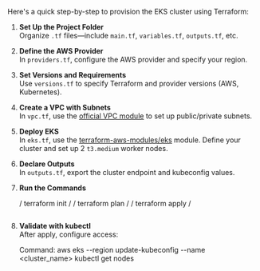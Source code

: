 Here's a quick step-by-step to provision the EKS cluster using Terraform:

1. **Set Up the Project Folder**  
   Organize `.tf` files—include `main.tf`, `variables.tf`, `outputs.tf`, etc.

2. **Define the AWS Provider**  
   In `providers.tf`, configure the AWS provider and specify your region.

3. **Set Versions and Requirements**  
   Use `versions.tf` to specify Terraform and provider versions (AWS, Kubernetes).

4. **Create a VPC with Subnets**  
   In `vpc.tf`, use the [official VPC module](https://registry.terraform.io/modules/terraform-aws-modules/vpc/aws) to set up public/private subnets.

5. **Deploy EKS**  
   In `eks.tf`, use the [terraform-aws-modules/eks](https://registry.terraform.io/modules/terraform-aws-modules/eks/aws) module. Define your cluster and set up 2 `t3.medium` worker nodes.

6. **Declare Outputs**  
   In `outputs.tf`, export the cluster endpoint and kubeconfig values.

7. **Run the Commands**  
  
   / terraform init /
   / terraform plan /
   / terraform apply /
   ```

8. **Validate with kubectl**  
   After apply, configure access:
   
   Command: aws eks --region <region> update-kubeconfig --name <cluster_name>
   kubectl get nodes
   ```
